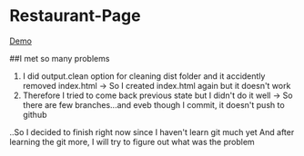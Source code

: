 # Restaurant-Page

<a href="https://robinee.github.io/Restaurant-Page/">Demo</a>

##I met so many problems
1. I did output.clean option for cleaning dist folder and it accidently removed index.html
  -> So I created index.html again but it doesn't work
2. Therefore I tried to come back previous state but I didn't do it well
  -> So there are few branches...and eveb though I commit, it doesn't push to github
  
  ..So I decided to finish right now since I haven't learn git much yet
    And after learning the git more, I will try to figure out what was the problem

